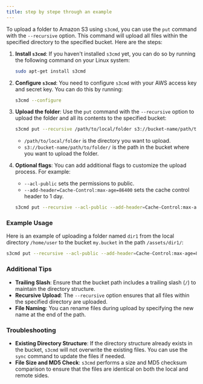 ```yaml
---
title: step by stepe through an example
---
```


To upload a folder to Amazon S3 using `s3cmd`, you can use the `put` command with the `--recursive` option. This command will upload all files within the specified directory to the specified bucket. Here are the steps:

1. **Install `s3cmd`**: If you haven't installed `s3cmd` yet, you can do so by running the following command on your Linux system:

    ```bash
    sudo apt-get install s3cmd
    ```

2. **Configure `s3cmd`**: You need to configure `s3cmd` with your AWS access key and secret key. You can do this by running:

    ```bash
    s3cmd --configure
    ```

3. **Upload the folder**: Use the `put` command with the `--recursive` option to upload the folder and all its contents to the specified bucket:

    ```bash
    s3cmd put --recursive /path/to/local/folder s3://bucket-name/path/to/folder/
    ```

    - `/path/to/local/folder` is the directory you want to upload.
    - `s3://bucket-name/path/to/folder/` is the path in the bucket where you want to upload the folder.

4. **Optional flags**: You can add additional flags to customize the upload process. For example:
    - `--acl-public` sets the permissions to public.
    - `--add-header=Cache-Control:max-age=86400` sets the cache control header to 1 day.

    ```bash
    s3cmd put --recursive --acl-public --add-header=Cache-Control:max-age=86400 /path/to/local/folder s3://bucket-name/path/to/folder/
    ```

### Example Usage

Here is an example of uploading a folder named `dir1` from the local directory `/home/user` to the bucket `my.bucket` in the path `/assets/dir1/`:

```bash
s3cmd put --recursive --acl-public --add-header=Cache-Control:max-age=86400 /home/user/dir1 s3://my.bucket/assets/dir1/
```

### Additional Tips

- **Trailing Slash**: Ensure that the bucket path includes a trailing slash (`/`) to maintain the directory structure.
- **Recursive Upload**: The `--recursive` option ensures that all files within the specified directory are uploaded.
- **File Naming**: You can rename files during upload by specifying the new name at the end of the path.

### Troubleshooting

- **Existing Directory Structure**: If the directory structure already exists in the bucket, `s3cmd` will not overwrite the existing files. You can use the `sync` command to update the files if needed.
- **File Size and MD5 Check**: `s3cmd` performs a size and MD5 checksum comparison to ensure that the files are identical on both the local and remote sides.

